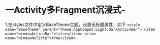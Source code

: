 # 一Activity多Fragment沉浸式-

1.在styles文件中定义BaseTheme主题，设置无标题属性，如下
``<style name="BaseTheme" parent="Theme.AppCompat.Light.DarkActionBar">
        <item name="windowActionBar">false</item>
        <item name="windowNoTitle">true</item>``
